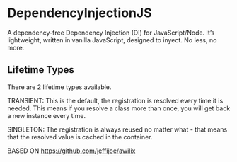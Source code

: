 # DependencyInjectionJS
A dependency-free Dependency Injection (DI) for JavaScript/Node. It’s lightweight, written in vanilla JavaScript, designed to inyect. No less, no more.

## Lifetime Types

There are 2 lifetime types available.

TRANSIENT: This is the default, the registration is resolved every time it is needed. This means if you resolve a class more than once, you will get back a new instance every time.

SINGLETON: The registration is always reused no matter what - that means that the resolved value is cached in the container.

BASED ON
https://github.com/jeffijoe/awilix